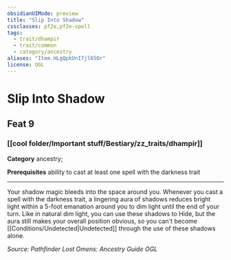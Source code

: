 ```yaml
---
obsidianUIMode: preview
title: "Slip Into Shadow"
cssclasses: pf2e,pf2e-spell
tags:
  - trait/dhampir
  - trait/common
  - category/ancestry
aliases: "Item.HLgQpkUnI7jl65Or"
license: OGL
---
```

# Slip Into Shadow
## Feat 9
### [[cool folder/Important stuff/Bestiary/zz_traits/dhampir]]

**Category** ancestry; 



**Prerequisites** ability to cast at least one spell with the darkness trait
* * *
Your shadow magic bleeds into the space around you. Whenever you cast a spell with the darkness trait, a lingering aura of shadows reduces bright light within a 5-foot emanation around you to dim light until the end of your turn. Like in natural dim light, you can use these shadows to Hide, but the aura still makes your overall position obvious, so you can't become [[Conditions/Undetected|Undetected]] through the use of these shadows alone.

*Source: Pathfinder Lost Omens: Ancestry Guide*
*OGL*